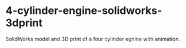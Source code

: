 # 4-cylinder-engine-solidworks-3dprint
SolidWorks model and 3D print of a four cylinder egnine with animation.
